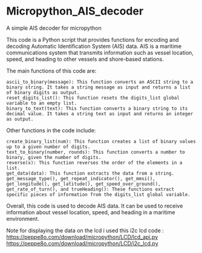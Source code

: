 # Micropython_AIS_decoder
A simple AIS decoder for micropython

This code is a Python script that provides functions for encoding and decoding Automatic Identification System (AIS) data. AIS is a maritime communications system that transmits information such as vessel location, speed, and heading to other vessels and shore-based stations.

The main functions of this code are:

    ascii_to_binary(message): This function converts an ASCII string to a binary string. It takes a string message as input and returns a list of binary digits as output.
    reset_digits_list(): This function resets the digits_list global variable to an empty list.
    binary_to_text(text): This function converts a binary string to its decimal value. It takes a string text as input and returns an integer as output.

Other functions in the code include:

    create_binary_list(num): This function creates a list of binary values up to a given number of digits.
    text_to_binary(number, rounds): This function converts a number to binary, given the number of digits.
    reverse(x): This function reverses the order of the elements in a list.
    get_data(data): This function extracts the data from a string.
    get_message_type(), get_repeat_indicator(), get_mmsi(), get_longitude(), get_latitude(), get_speed_over_ground(), get_rate_of_turn(), and trueHeading(): These functions extract specific pieces of information from the digits_list global variable.

Overall, this code is used to decode AIS data. It can be used to receive information about vessel location, speed, and heading in a maritime environment.


Note for displaying the data on the lcd i used this i2c lcd code :
https://peppe8o.com/download/micropython/LCD/lcd_api.py
https://peppe8o.com/download/micropython/LCD/i2c_lcd.py
